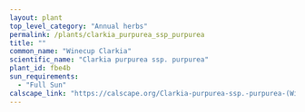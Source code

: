 ```yaml
---
layout: plant                                                              
top_level_category: "Annual herbs"
permalink: /plants/clarkia_purpurea_ssp_purpurea
title: ""
common_name: "Winecup Clarkia"
scientific_name: "Clarkia purpurea ssp. purpurea"
plant_id: fbe4b 
sun_requirements:
  - "Full Sun"
calscape_link: "https://calscape.org/Clarkia-purpurea-ssp.-purpurea-(Winecup-Clarkia)"
---
```



